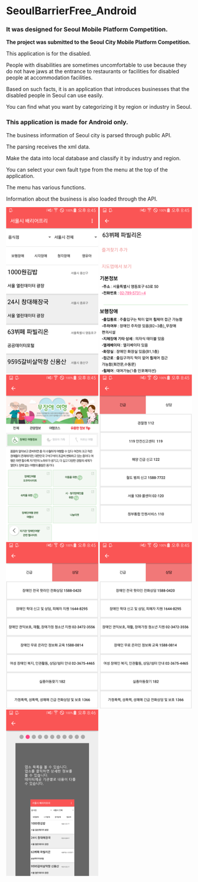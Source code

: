 # SeoulBarrierFree_Android
### It was designed for Seoul Mobile Platform Competition.



**The project was submitted to the Seoul City Mobile Platform Competition.**

This application is for the disabled.

People with disabilities are sometimes uncomfortable to use because they do not have jaws at the entrance to restaurants or facilities for disabled people at accommodation facilities.

Based on such facts, it is an application that introduces businesses that the disabled people in Seoul can use easily.

You can find what you want by categorizing it by region or industry in Seoul.










### This application is made for Android only.

The business information of Seoul city is parsed through public API.

The parsing receives the xml data.

Make the data into local database and classify it by industry and region.

You can select your own fault type from the menu at the top of the application.

The menu has various functions.

Information about the business is also loaded through the API.



<img src="/1.png" width="250" height="450"> <img src="/2.png" width="250" height="450">
<img src="/3.png" width="250" height="450"> <img src="/4.png" width="250" height="450">
<img src="/5.png" width="250" height="450"> <img src="/5.png" width="250" height="450">
<img src="/7.png" width="250" height="450">


